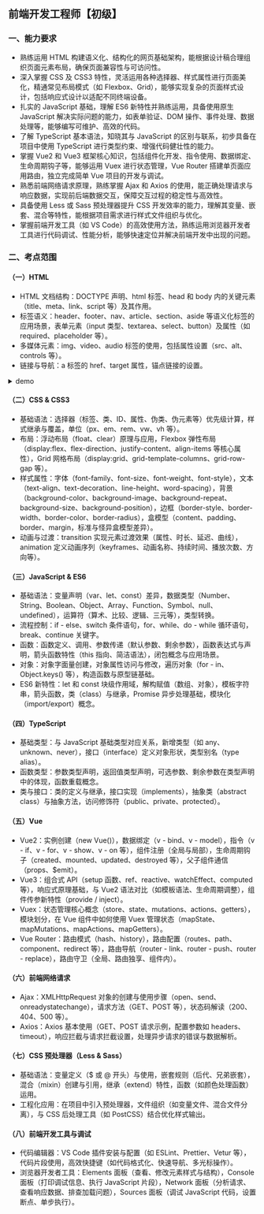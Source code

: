 ## 前端开发工程师【初级】
### 一、能力要求
- 熟练运用 HTML 构建语义化、结构化的网页基础架构，能根据设计稿合理组织页面元素布局，确保页面兼容性与可访问性。
- 深入掌握 CSS 及 CSS3 特性，灵活运用各种选择器、样式属性进行页面美化，精通常见布局模式（如 Flexbox、Grid），能够实现复杂的页面样式设计，包括响应式设计以适配不同终端设备。
- 扎实的 JavaScript 基础，理解 ES6 新特性并熟练运用，具备使用原生 JavaScript 解决实际问题的能力，如表单验证、DOM 操作、事件处理、数据处理等，能够编写可维护、高效的代码。
- 了解 TypeScript 基本语法，知晓其与 JavaScript 的区别与联系，初步具备在项目中使用 TypeScript 进行类型约束、增强代码健壮性的能力。
- 掌握 Vue2 和 Vue3 框架核心知识，包括组件化开发、指令使用、数据绑定、生命周期钩子等，能够运用 Vuex 进行状态管理，Vue Router 搭建单页面应用路由，独立完成简单 Vue 项目的开发与调试。
- 熟悉前端网络请求原理，熟练掌握 Ajax 和 Axios 的使用，能正确处理请求与响应数据，实现前后端数据交互，保障交互过程的稳定性与高效性。
- 具备使用 Less 或 Sass 预处理器提升 CSS 开发效率的能力，理解其变量、嵌套、混合等特性，能根据项目需求进行样式文件组织与优化。
- 掌握前端开发工具（如 VS Code）的高效使用方法，熟练运用浏览器开发者工具进行代码调试、性能分析，能够快速定位并解决前端开发中出现的问题。

### 二、考点范围

#### （一）HTML
- HTML 文档结构：DOCTYPE 声明、html 标签、head 和 body 内的关键元素（title、meta、link、script 等）及其作用。
- 标签语义：header、footer、nav、article、section、aside 等语义化标签的应用场景，表单元素（input 类型、textarea、select、button）及属性（如 required、placeholder 等）。
- 多媒体元素：img、video、audio 标签的使用，包括属性设置（src、alt、controls 等）。
- 链接与导航：a 标签的 href、target 属性，锚点链接的设置。

<details>
    <summary>demo</summary>
    ### HTML基础概念

#### 1. HTML 文档结构
HTML 文档结构的基本组成包括以下几个部分：

- **DOCTYPE 声明**：用于指定文档的类型及版本。常见的 HTML5 声明方式为：
  ```html
  <!DOCTYPE html>
  ```

- **html 标签**：HTML 文档的根元素，包含 `head` 和 `body` 部分。
  ```html
  <html lang="zh">
  </html>
  ```

- **head 标签**：包含文档的元数据，如字符集、文档标题、外部链接、脚本等。
  ```html
  <head>
    <meta charset="UTF-8">
    <meta name="viewport" content="width=device-width, initial-scale=1.0">
    <title>HTML 文档标题</title>
    <link rel="stylesheet" href="style.css">
    <script src="script.js"></script>
  </head>
  ```

- **body 标签**：包含文档的主体内容，是用户实际看到的内容。
  ```html
  <body>
    <h1>欢迎来到 HTML 文档</h1>
    <p>这里是一些段落。</p>
  </body>
  ```

#### 2. 标签语义
HTML 5 引入了一些语义化标签，用于提高代码的可读性和 SEO（搜索引擎优化）效果。

- **header**：文档或部分文档的页眉，用于放置导航、标题等信息。
  ```html
  <header>
    <h1>网站标题</h1>
    <nav>
      <a href="#">首页</a>
      <a href="#">关于我们</a>
    </nav>
  </header>
  ```

- **footer**：文档或部分文档的页脚，用于放置版权、联系方式等信息。
  ```html
  <footer>
    <p>&copy; 2025 所有权利保留</p>
  </footer>
  ```

- **nav**：用于定义导航链接的区域。
  ```html
  <nav>
    <ul>
      <li><a href="#">首页</a></li>
      <li><a href="#">博客</a></li>
    </ul>
  </nav>
  ```

- **article**：表示一个独立的内容块，可包含标题、段落等，通常用于博客文章或新闻项。
  ```html
  <article>
    <h2>文章标题</h2>
    <p>文章内容...</p>
  </article>
  ```

- **section**：表示文档中的一个部分，通常用于页面的功能模块。
  ```html
  <section>
    <h2>介绍</h2>
    <p>一些介绍内容...</p>
  </section>
  ```

- **aside**：表示与主内容相关但不直接影响页面内容的部分，通常用于侧边栏、广告等。
  ```html
  <aside>
    <h3>广告</h3>
    <p>这里是广告内容...</p>
  </aside>
  ```

#### 3. 表单元素

表单用于收集用户输入的信息。常用的表单元素包括：

- **input**：用于单行文本输入，如密码框、文本框、单选框等。
  ```html
  <input type="text" placeholder="请输入用户名" required>
  <input type="password" placeholder="请输入密码" required>
  ```

- **textarea**：用于多行文本输入。
  ```html
  <textarea placeholder="请输入评论" rows="4" cols="50"></textarea>
  ```

- **select 和 option**：用于创建下拉菜单。
  ```html
  <select required>
    <option value="option1">选项 1</option>
    <option value="option2">选项 2</option>
  </select>
  ```

- **button**：用于提交表单或触发某个操作的按钮。
  ```html
  <button type="submit">提交</button>
  ```

#### 4. 多媒体元素

HTML5 支持多媒体元素，如图片、视频、音频等。

- **img**：用于显示图像。
  ```html
  <img src="image.jpg" alt="描述文字" width="300" height="200">
  ```

- **video**：用于嵌入视频内容，支持多种属性，如控制播放、自动播放等。
  ```html
  <video width="320" height="240" controls>
    <source src="movie.mp4" type="video/mp4">
    <p>您的浏览器不支持视频标签。</p>
  </video>
  ```

- **audio**：用于嵌入音频内容，支持控制音量、播放等。
  ```html
  <audio controls>
    <source src="audio.mp3" type="audio/mp3">
    <p>您的浏览器不支持音频标签。</p>
  </audio>
  ```

#### 5. 链接与导航

- **a 标签**：用于定义链接，具有 `href` 属性指定目标 URL，`target` 属性指定打开方式（如 `_blank` 新窗口）。
  ```html
  <a href="https://www.example.com" target="_blank">访问示例网站</a>
  ```

- **锚点链接**：通过 `#` 号定位到页面内的特定位置。
  ```html
  <a href="#section1">跳转到第一部分</a>

  <div id="section1">
    <h2>第一部分</h2>
    <p>这里是第一部分内容。</p>
  </div>
  ```

### Demo 示例

```html
<!DOCTYPE html>
<html lang="zh">
<head>
  <meta charset="UTF-8">
  <meta name="viewport" content="width=device-width, initial-scale=1.0">
  <title>HTML基础示例</title>
  <link rel="stylesheet" href="style.css">
</head>
<body>

  <header>
    <h1>欢迎来到 HTML 示例页面</h1>
    <nav>
      <a href="#">首页</a>
      <a href="#">关于我们</a>
      <a href="#section1">第一部分</a>
    </nav>
  </header>

  <section id="section1">
    <h2>第一部分</h2>
    <p>这里是页面的第一部分内容。</p>
  </section>

  <article>
    <h2>文章标题</h2>
    <p>这里是文章内容...</p>
  </article>

  <aside>
    <h3>广告</h3>
    <p>这里是广告内容...</p>
  </aside>

  <footer>
    <p>&copy; 2025 所有权利保留</p>
  </footer>

  <video width="320" height="240" controls>
    <source src="movie.mp4" type="video/mp4">
    <p>您的浏览器不支持视频标签。</p>
  </video>

</body>
</html>
```

这个示例展示了如何在 HTML 中使用常见的结构元素、表单元素、多媒体元素和链接。
</details>

#### （二）CSS & CSS3
- 基础语法：选择器（标签、类、ID、属性、伪类、伪元素等）优先级计算，样式继承与覆盖，单位（px、em、rem、vw、vh 等）。
- 布局：浮动布局（float、clear）原理与应用，Flexbox 弹性布局（display:flex、flex-direction、justify-content、align-items 等核心属性），Grid 网格布局（display:grid、grid-template-columns、grid-row-gap 等）。
- 样式属性：字体（font-family、font-size、font-weight、font-style），文本（text-align、text-decoration、line-height、word-spacing），背景（background-color、background-image、background-repeat、background-size、background-position），边框（border-style、border-width、border-color、border-radius），盒模型（content、padding、border、margin，标准与怪异盒模型差异）。
- 动画与过渡：transition 实现元素过渡效果（属性、时长、延迟、曲线），animation 定义动画序列（keyframes、动画名称、持续时间、播放次数、方向等）。

#### （三）JavaScript & ES6
- 基础语法：变量声明（var、let、const）差异，数据类型（Number、String、Boolean、Object、Array、Function、Symbol、null、undefined），运算符（算术、比较、逻辑、三元等），类型转换。
- 流程控制：if - else、switch 条件语句，for、while、do - while 循环语句，break、continue 关键字。
- 函数：函数定义、调用、参数传递（默认参数、剩余参数），函数表达式与声明，箭头函数特性（this 指向、简洁语法），闭包概念与应用场景。
- 对象：对象字面量创建，对象属性访问与修改，遍历对象（for - in、Object.keys() 等），构造函数与原型链基础。
- ES6 新特性：let 和 const 块级作用域，解构赋值（数组、对象），模板字符串，箭头函数，类（class）与继承，Promise 异步处理基础，模块化（import/export）概念。

#### （四）TypeScript
- 基础类型：与 JavaScript 基础类型对应关系，新增类型（如 any、unknown、never），接口（interface）定义对象形状，类型别名（type alias）。
- 函数类型：参数类型声明，返回值类型声明，可选参数、剩余参数在类型声明中的体现，函数重载概念。
- 类与接口：类的定义与继承，接口实现（implements），抽象类（abstract class）与抽象方法，访问修饰符（public、private、protected）。

#### （五）Vue
- Vue2：实例创建（new Vue()），数据绑定（v - bind、v - model），指令（v - if、v - for、v - show、v - on 等），组件注册（全局与局部），生命周期钩子（created、mounted、updated、destroyed 等），父子组件通信（props、$emit）。
- Vue3：组合式 API（setup 函数、ref、reactive、watchEffect、computed 等），响应式原理基础，与 Vue2 语法对比（如模板语法、生命周期调整），组件传参新特性（provide / inject）。
- Vuex：状态管理核心概念（store、state、mutations、actions、getters），模块划分，在 Vue 组件中如何使用 Vuex 管理状态（mapState、mapMutations、mapActions、mapGetters）。
- Vue Router：路由模式（hash、history），路由配置（routes、path、component、redirect 等），路由导航（router - link、router - push、router - replace），路由守卫（全局、路由独享、组件内）。

#### （六）前端网络请求
- Ajax：XMLHttpRequest 对象的创建与使用步骤（open、send、onreadystatechange），请求方法（GET、POST 等），状态码解读（200、404、500 等）。
- Axios：Axios 基本使用（GET、POST 请求示例，配置参数如 headers、timeout），响应拦截与请求拦截设置，处理异步请求的错误与数据解析。

#### （七）CSS 预处理器（Less & Sass）
- 基础语法：变量定义（$ 或 @ 开头）与使用，嵌套规则（后代、兄弟嵌套），混合（mixin）创建与引用，继承（extend）特性，函数（如颜色处理函数）运用。
- 工程化应用：在项目中引入预处理器，文件组织（如变量文件、混合文件分离），与 CSS 后处理工具（如 PostCSS）结合优化样式输出。

#### （八）前端开发工具与调试
- 代码编辑器：VS Code 插件安装与配置（如 ESLint、Prettier、Vetur 等），代码片段使用，高效快捷键（如代码格式化、快速导航、多光标操作）。
- 浏览器开发者工具：Elements 面板（查看、修改元素样式与结构），Console 面板（打印调试信息、执行 JavaScript 片段），Network 面板（分析请求、查看响应数据、排查加载问题），Sources 面板（调试 JavaScript 代码，设置断点、单步执行）。